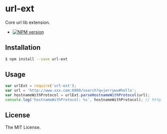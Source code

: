 url-ext
===============
Core url lib extension. 

- [![NPM version](https://badge.fury.io/js/url-ext.png)](http://badge.fury.io/js/url-ext)

## Installation

```sh
$ npm install --save url-ext
```

## Usage

```js
var urlExt = require('url-ext');
var url = 'http://www.xxx.com:8080/search?q=jerrywu#hello';
var hostnameWithProtocol = urlExt.parseHostnameWithProtocol(url);
console.log('hostnameWithProtocol: %s', hostnameWithProtocol); // http://www.xxx.com
```

## License
The MIT License.
